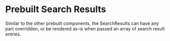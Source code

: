 # Prebuilt Search Results

Similar to the other prebuilt components, the SearchResults can have any part overridden, or be rendered as-is when passed an array of search result entries.
